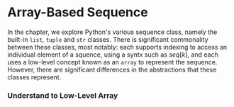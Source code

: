 # Array-Based Sequence
In the chapter, we explore Python's various sequence class, namely the built-in `list`, `tuple` and `str` classes. There is significant commonality between these classes, most notably: each supports indexing to access an individual element of a squence, using a syntx such as $seq[k]$, and each uses a low-level concept known as an `array` to represent the sequence. However, there are significant differences in the abstractions that these classes represent.

### Understand to Low-Level Array
